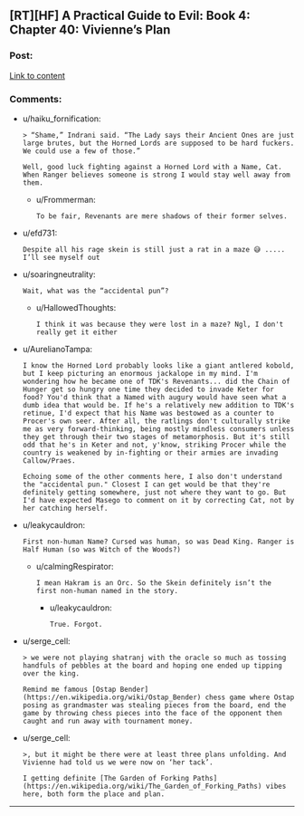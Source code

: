 ## [RT][HF] A Practical Guide to Evil: Book 4: Chapter 40: Vivienne’s Plan

### Post:

[Link to content](https://practicalguidetoevil.wordpress.com/2018/08/06/chapter-40-viviennes-plan/)

### Comments:

- u/haiku_fornification:
  ```
  > “Shame,” Indrani said. “The Lady says their Ancient Ones are just large brutes, but the Horned Lords are supposed to be hard fuckers. We could use a few of those.”

  Well, good luck fighting against a Horned Lord with a Name, Cat. When Ranger believes someone is strong I would stay well away from them.
  ```

  - u/Frommerman:
    ```
    To be fair, Revenants are mere shadows of their former selves.
    ```

- u/efd731:
  ```
  Despite all his rage skein is still just a rat in a maze 😅 ..... I’ll see myself out
  ```

- u/soaringneutrality:
  ```
  Wait, what was the “accidental pun”?
  ```

  - u/HallowedThoughts:
    ```
    I think it was because they were lost in a maze? Ngl, I don't really get it either
    ```

- u/AurelianoTampa:
  ```
  I know the Horned Lord probably looks like a giant antlered kobold, but I keep picturing an enormous jackalope in my mind. I'm wondering how he became one of TDK's Revenants... did the Chain of Hunger get so hungry one time they decided to invade Keter for food? You'd think that a Named with augury would have seen what a dumb idea that would be. If he's a relatively new addition to TDK's retinue, I'd expect that his Name was bestowed as a counter to Procer's own seer. After all, the ratlings don't culturally strike me as very forward-thinking, being mostly mindless consumers unless they get through their two stages of metamorphosis. But it's still odd that he's in Keter and not, y'know, striking Procer while the country is weakened by in-fighting or their armies are invading Callow/Praes. 

  Echoing some of the other comments here, I also don't understand the "accidental pun." Closest I can get would be that they're definitely getting somewhere, just not where they want to go. But I'd have expected Masego to comment on it by correcting Cat, not by her catching herself.
  ```

- u/leakycauldron:
  ```
  First non-human Name? Cursed was human, so was Dead King. Ranger is Half Human (so was Witch of the Woods?)
  ```

  - u/calmingRespirator:
    ```
    I mean Hakram is an Orc. So the Skein definitely isn’t the first non-human named in the story.
    ```

    - u/leakycauldron:
      ```
      True. Forgot.
      ```

- u/serge_cell:
  ```
  > we were not playing shatranj with the oracle so much as tossing handfuls of pebbles at the board and hoping one ended up tipping over the king.

  Remind me famous [Ostap Bender](https://en.wikipedia.org/wiki/Ostap_Bender) chess game where Ostap posing as grandmaster was stealing pieces from the board, end the game by throwing chess pieces into the face of the opponent then caught and run away with tournament money.
  ```

- u/serge_cell:
  ```
  >, but it might be there were at least three plans unfolding. And Vivienne had told us we were now on ‘her tack’.

  I getting definite [The Garden of Forking Paths](https://en.wikipedia.org/wiki/The_Garden_of_Forking_Paths) vibes here, both form the place and plan.
  ```

---

